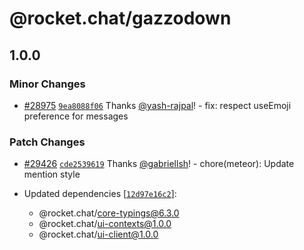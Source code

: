 # @rocket.chat/gazzodown

## 1.0.0

### Minor Changes

- [#28975](https://github.com/RocketChat/Rocket.Chat/pull/28975) [`9ea8088f06`](https://github.com/RocketChat/Rocket.Chat/commit/9ea8088f0621900fa7a11156a89f7447482e4df8) Thanks [@yash-rajpal](https://github.com/yash-rajpal)! - fix: respect useEmoji preference for messages

### Patch Changes

- [#29426](https://github.com/RocketChat/Rocket.Chat/pull/29426) [`cde2539619`](https://github.com/RocketChat/Rocket.Chat/commit/cde253961940855cbf94ed10a84ddd1b1b9ff613) Thanks [@gabriellsh](https://github.com/gabriellsh)! - chore(meteor): Update mention style

- Updated dependencies [[`12d97e16c2`](https://github.com/RocketChat/Rocket.Chat/commit/12d97e16c2e12639944d35a4c59c0edba1fb5d2f)]:
  - @rocket.chat/core-typings@6.3.0
  - @rocket.chat/ui-contexts@1.0.0
  - @rocket.chat/ui-client@1.0.0
